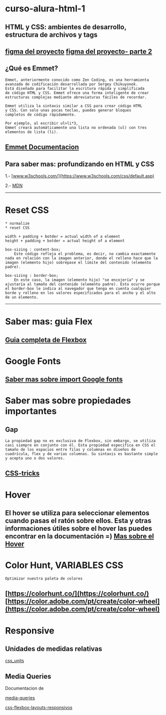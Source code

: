# curso-alura-html-1

## HTML y CSS: ambientes de desarrollo, estructura de archivos y tags


[figma del proyecto](https://www.figma.com/design/D464FfN417KSWJHIUVpMnX/Portafolio---Curso?node-id=1-11&t=63DLdGLQvZde0SEM-0)
[figma del proyecto- parte 2](https://www.figma.com/design/aZDoYMn8lnME4tc6130S7w/Portafolio---Curso-3-(Copy)?node-id=42-5&t=Ag53xOaBKoRpD6NE-0)
---
## ¿Qué es Emmet?

    Emmet, anteriormente conocido como Zen Coding, es una herramienta
    avanzada de codificación desarrollada por Sergey Chikuyonok. 
    Está diseñado para facilitar la escritura rápida y simplificada 
    de código HTML y CSS. Emmet ofrece una forma inteligente de crear 
    estructuras complejas mediante abreviaturas fáciles de recordar.

    Emmet utiliza la sintaxis similar a CSS para crear código HTML
    y CSS. Con solo unas pocas teclas, puedes generar bloques 
    completos de código rápidamente. 
    
    Por ejemplo, al escribir ul>li*3, 
    Emmet creará automáticamente una lista no ordenada (ul) con tres elementos de lista (li).

[Emmet Documentacion](https://docs.emmet.io/)
---
## Para saber mas: profundizando en HTML y CSS 

1.- [www.w3schools.com/](https://www.w3schools.com/css/default.asp)

2.- [MDN](https://developer.mozilla.org/es/docs/Web/CSS)

---
# Reset CSS
    * normalize
    * reset CSS

    width + padding + botder = actual width of a element
    height + padding + botder = actual height of a element

    box-sizing : content-box;
        Este código refleja el problema, es decir, no cambia exactamente nada en relación con la imagen anterior, donde el relleno hace que la imagen (elemento hijo) sobrepase el límite del contenido (elemento padre).

    box-sizing : border-box;
        En este caso, la imagen (elemento hijo) "se encojería" y se ajustaría al tamaño del contenido (elemento padre). Esto ocurre porque el border-box le indica al navegador que tenga en cuenta cualquier borde y relleno en los valores especificados para el ancho y el alto de un elemento.
---
# Saber mas: guia Flex

[Guia completa de Flexbox](https://css-tricks.com/snippets/css/a-guide-to-flexbox/)
---
# Google Fonts

[Saber mas sobre import Google fonts](https://developers.google.com/fonts/docs/getting_started?hl=es-419)
---
# Saber mas sobre propiedades importantes

## Gap
    
    La propiedad gap no es exclusiva de Flexbox, sin embargo, se utiliza casi siempre en conjunto con él. Esta propiedad especifica en CSS el tamaño de los espacios entre filas y columnas en diseños de cuadrícula, flex y de varias columnas. Su sintaxis es bastante simple y acepta uno o dos valores.

[CSS-tricks](https://css-tricks.com/)
---
# Hover

El hover se utiliza para seleccionar elementos cuando pasas el ratón sobre ellos. Esta y otras informaciones útiles sobre el hover las puedes encontrar en la documentación =)
[Mas sobre el Hover](https://www.w3schools.com/CSSref/sel_hover.php)
---
# Color Hunt,  VARIABLES CSS

    Optimizar nuestra paleta de colores

[https://colorhunt.co/](https://colorhunt.co/)
[https://color.adobe.com/pt/create/color-wheel](https://color.adobe.com/pt/create/color-wheel)
---
# Responsive

## Unidades de medidas relativas

[css_units](https://www.w3schools.com/cssref/css_units.php)

## Media Queries

Documentacion de 

[media-queries](https://developer.mozilla.org/es/docs/Web/CSS/CSS_media_queries/Using_media_queries)

[css-flexbox-layouts-responsivos](https://app.aluracursos.com/course/css-flexbox-layouts-responsivos?utm_source=gnarus&utm_medium=timeline)

